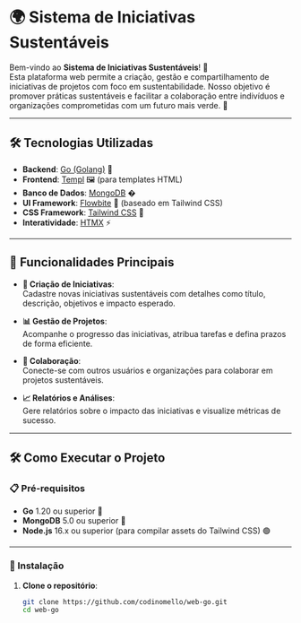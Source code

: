# 🌍 Sistema de Iniciativas Sustentáveis

Bem-vindo ao **Sistema de Iniciativas Sustentáveis**! 🌱  
Esta plataforma web permite a criação, gestão e compartilhamento de iniciativas de projetos com foco em sustentabilidade. Nosso objetivo é promover práticas sustentáveis e facilitar a colaboração entre indivíduos e organizações comprometidas com um futuro mais verde. 💚

---

## 🛠️ Tecnologias Utilizadas

- **Backend**: [Go (Golang)](https://golang.org/) 🐹
- **Frontend**: [Templ](https://github.com/arschles/templ) 🖼️ (para templates HTML)
- **Banco de Dados**: [MongoDB](https://www.mongodb.com/) �
- **UI Framework**: [Flowbite](https://flowbite.com/) 🎨 (baseado em Tailwind CSS)
- **CSS Framework**: [Tailwind CSS](https://tailwindcss.com/) 🎯
- **Interatividade**: [HTMX](https://htmx.org/) ⚡

---

## 🚀 Funcionalidades Principais

- **🌱 Criação de Iniciativas**:  
  Cadastre novas iniciativas sustentáveis com detalhes como título, descrição, objetivos e impacto esperado.

- **📊 Gestão de Projetos**:  
  Acompanhe o progresso das iniciativas, atribua tarefas e defina prazos de forma eficiente.

- **🤝 Colaboração**:  
  Conecte-se com outros usuários e organizações para colaborar em projetos sustentáveis.

- **📈 Relatórios e Análises**:  
  Gere relatórios sobre o impacto das iniciativas e visualize métricas de sucesso.

---

## 🛠️ Como Executar o Projeto

### 📋 Pré-requisitos

- **Go** 1.20 ou superior 🐹
- **MongoDB** 5.0 ou superior 🍃
- **Node.js** 16.x ou superior (para compilar assets do Tailwind CSS) 🟢

---

### 🚀 Instalação

1. **Clone o repositório**:
   ```bash
   git clone https://github.com/codinomello/web-go.git
   cd web-go